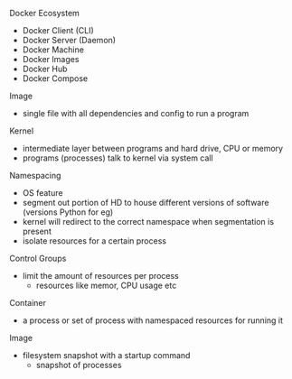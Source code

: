 Docker Ecosystem

- Docker Client (CLI)
- Docker Server (Daemon)
- Docker Machine
- Docker Images
- Docker Hub
- Docker Compose

Image

- single file with all dependencies and config to run a program

Kernel

- intermediate layer between programs and hard drive, CPU or memory
- programs (processes) talk to kernel via system call

Namespacing

- OS feature
- segment out portion of HD to house different versions of software (versions Python for eg)
- kernel will redirect to the correct namespace when segmentation is present
- isolate resources for a certain process

Control Groups

- limit the amount of resources per process
  - resources like memor, CPU usage etc

Container

- a process or set of process with namespaced resources for running it

Image

- filesystem snapshot with a startup command
  - snapshot of processes
